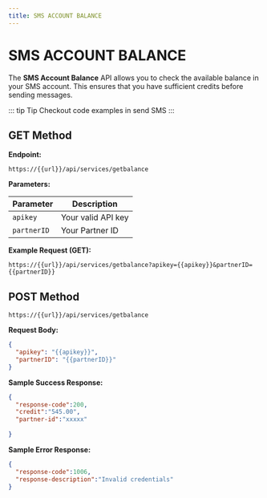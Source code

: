 ```yaml
---
title: SMS ACCOUNT BALANCE
---
```


# SMS ACCOUNT BALANCE

The **SMS Account Balance** API allows you to check the available balance in your SMS account. This ensures that you have sufficient credits before sending messages.

::: tip Tip
Checkout code examples in send SMS
:::



## GET Method
**Endpoint:**

`https://{{url}}/api/services/getbalance`

**Parameters:**

| Parameter   | Description                      
|-------------|----------------------------------
| `apikey`    | Your valid API key             
| `partnerID` | Your Partner ID                

**Example Request (GET):**

`https://{{url}}/api/services/getbalance?apikey={{apikey}}&partnerID={{partnerID}}`


## POST Method

`https://{{url}}/api/services/getbalance`

**Request Body:**

```json
{
  "apikey": "{{apikey}}",
  "partnerID": "{{partnerID}}"
}
```

**Sample Success Response:**

```json
{
  "response-code":200,
  "credit":"545.00",
  "partner-id":"xxxxx"
  
}

```

**Sample Error Response:**

```json
{
  "response-code":1006,
  "response-description":"Invalid credentials"
}
```


